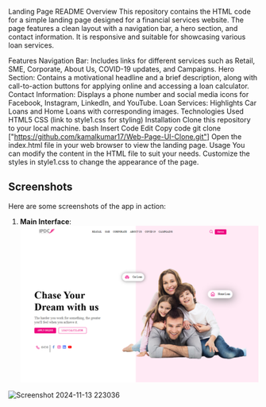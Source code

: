 Landing Page README
Overview
This repository contains the HTML code for a simple landing page designed for a financial services website. The page features a clean layout with a navigation bar, a hero section, and contact information. It is responsive and suitable for showcasing various loan services.

Features
Navigation Bar: Includes links for different services such as Retail, SME, Corporate, About Us, COVID-19 updates, and Campaigns.
Hero Section: Contains a motivational headline and a brief description, along with call-to-action buttons for applying online and accessing a loan calculator.
Contact Information: Displays a phone number and social media icons for Facebook, Instagram, LinkedIn, and YouTube.
Loan Services: Highlights Car Loans and Home Loans with corresponding images.
Technologies Used
HTML5
CSS (link to style1.css for styling)
Installation
Clone this repository to your local machine.
bash
Insert Code
Edit
Copy code
git clone ["https://github.com/kamalkumar17/Web-Page-UI-Clone.git"]
Open the index.html file in your web browser to view the landing page.
Usage
You can modify the content in the HTML file to suit your needs.
Customize the styles in style1.css to change the appearance of the page.

## Screenshots

Here are some screenshots of the app in action:

1. **Main Interface**:
   ![Screenshot 1](/image/output_image.png)
   
![Screenshot 2024-11-13 223036](https://github.com/user-attachments/assets/a7a4c82b-3622-4d80-84c9-3ebdb5bfe5ee)
